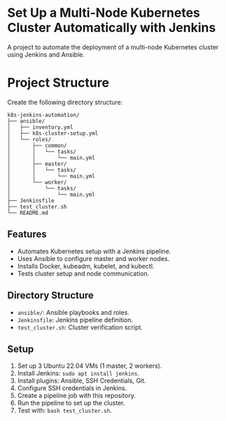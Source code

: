 # Set Up a Multi-Node Kubernetes Cluster Automatically with Jenkins

A project to automate the deployment of a multi-node Kubernetes cluster using Jenkins and Ansible.

# Project Structure
Create the following directory structure:

    k8s-jenkins-automation/
    ├── ansible/
    │   ├── inventory.yml
    │   ├── k8s-cluster-setup.yml
    │   └── roles/
    │       ├── common/
    │       │   └── tasks/
    │       │       └── main.yml
    │       ├── master/
    │       │   └── tasks/
    │       │       └── main.yml
    │       └── worker/
    │           └── tasks/
    │               └── main.yml
    ├── Jenkinsfile
    ├── test_cluster.sh
    └── README.md

## Features
- Automates Kubernetes setup with a Jenkins pipeline.
- Uses Ansible to configure master and worker nodes.
- Installs Docker, kubeadm, kubelet, and kubectl.
- Tests cluster setup and node communication.

## Directory Structure
- `ansible/`: Ansible playbooks and roles.
- `Jenkinsfile`: Jenkins pipeline definition.
- `test_cluster.sh`: Cluster verification script.

## Setup
1. Set up 3 Ubuntu 22.04 VMs (1 master, 2 workers).
2. Install Jenkins: `sudo apt install jenkins`.
3. Install plugins: Ansible, SSH Credentials, Git.
4. Configure SSH credentials in Jenkins.
5. Create a pipeline job with this repository.
6. Run the pipeline to set up the cluster.
7. Test with: `bash test_cluster.sh`.
